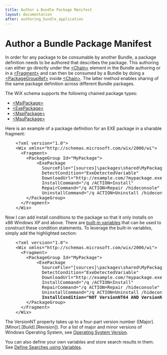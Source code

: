 ```yaml
---
title: Author a Bundle Package Manifest
layout: documentation
after: authoring_bundle_application
---
```

# Author a Bundle Package Manifest

<p>In order for any package to be consumable by another Bundle, a package definition needs to be authored that describes the package. This authoring can either go directly under the <a href="wix_xsd_chain.htm">&lt;Chain&gt;</a> element in the Bundle authoring or in a <a href="wix_xsd_fragment.htm">&lt;Fragment&gt;</a> and can then be consumed by a Bundle by doing a <a href="wix_xsd_packagegroupref.htm">&lt;PackageGroupRef&gt;</a> inside <a href="wix_xsd_chain.htm">&lt;Chain&gt;</a>. The latter method enables sharing of the same package definition across different Bundle packages.</p>

The WiX schema supports the following chained package types:

<ul>
  <li><a href="wix_xsd_msipackage.htm">&lt;MsiPackage&gt;</a></li>

  <li><a href="wix_xsd_exepackage.htm">&lt;ExePackage&gt;</a></li>

  <li><a href="wix_xsd_msppackage.htm">&lt;MspPackage&gt;</a></li>

  <li><a href="wix_xsd_msupackage.htm">&lt;MsuPackage&gt;</a></li>
</ul>

<p>Here is an example of a package definition for an EXE package in a sharable fragment:</p>

<pre>    &lt;?xml version=&quot;1.0&quot;&gt;
    &lt;Wix xmlns=&quot;http://schemas.microsoft.com/wix/2006/wi&quot;&gt;
      &lt;Fragment&gt;
        &lt;PackageGroup Id=&quot;MyPackage&quot;&gt;
            &lt;ExePackage 
              SourceFile=&quot;[sources]\packages\shared\MyPackage.exe&quot;
              DetectCondition=&quot;ExeDetectedVariable&quot;
              DownloadUrl=&quot;http://example.com/?mypackage.exe&quot;
              InstallCommand=&quot;/q /ACTION=Install&quot;
              RepairCommand=&quot;/q ACTION=Repair /hideconsole&quot;
              UninstallCommand=&quot;/q ACTION=Uninstall /hideconsole&quot; /&gt;
        &lt;/PackageGroup&gt;
      &lt;/Fragment&gt;
    &lt;/Wix&gt;</pre>

<p>Now I can add install conditions to the package so that it only installs on x86 Windows XP and above. There are <a href="bundle_built_in_variables.htm">built-in variables</a> that can be used to construct these condition statements. To leverage the built-in variables, simply add the highlighted section: </p>

<pre>    &lt;?xml version=&quot;1.0&quot;&gt;
    &lt;Wix xmlns=&quot;http://schemas.microsoft.com/wix/2006/wi&quot;&gt;
      &lt;Fragment&gt;
        &lt;PackageGroup Id=&quot;MyPackage&quot;&gt;
            &lt;ExePackage 
              SourceFile=&quot;[sources]\packages\shared\MyPackage.exe&quot;
              DetectCondition=&quot;ExeDetectedVariable&quot;
              DownloadUrl=&quot;http://example.com/?mypackage.exe&quot;
              InstallCommand=&quot;/q /ACTION=Install&quot;
              RepairCommand=&quot;/q ACTION=Repair /hideconsole&quot;
              UninstallCommand=&quot;/q ACTION=Uninstall /hideconsole&quot; 
              <strong class="highlight">InstallCondition=&quot;NOT VersionNT64 AND VersionNT &gt;= v5.1&quot;</strong>/&gt;
        &lt;/PackageGroup&gt;
      &lt;/Fragment&gt;
    &lt;/Wix&gt;    </pre>

<p>The VersionNT property takes up to a four-part version number ([Major].[Minor].[Build].[Revision]). For a list of major and minor versions of Windows Operating System, see <a href="http://msdn.microsoft.com/library/ms724832.aspx" target="_blank">Operating System Version</a>.</p>

<p>You can also define your own variables and store search results in them. See <a href="bundle_define_searches.htm">Define Searches using Variables</a>.</p>
